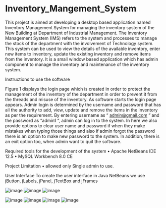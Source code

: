 # Inventory_Mangement_System



This project is aimed at developing a desktop based application named Inventory Management 
System for managing the inventory system of the New Building at Department of Industrial 
Management. The Inventory Management System (IMS) refers to the system and processes to 
manage the stock of the department with the involvement of Technology system. This system 
can be used to view the details of the available inventory, enter new items to inventory, update 
the existing inventory and remove items from the inventory. It is a small window based 
application which has admin component to manage the inventory and maintenance of the 
inventory system. 


Instructions to use the software

Figure 1 displays the login page which is created in order to protect the management of the 
inventory of the department in order to prevent it from the threads and misuse of the inventory. 
As software starts the login page appears. Admin login is determined by the username and 
password that has all the authority to add, view, update and remove the items in the inventory 
as per the requirement. By entering username as “ admin@gmail.com “ and the password as 
“admin1 “, admin can log in to the system. In here we also provide options to clear user name 
and password if when they make mistakes when typing those things and also if admin forgot the 
password there is an option to make new password to the system. In addition, there is an exit 
option too, when admin want to quit the software.


Required tools for the development of the system
• Apache NetBeans IDE 12.5
• MySQL Workbench 8.0 CE

Project Limitation
• allowed only Single admin to use.

User Interface
To create the user interface in Java NetBeans we use jButton, jLabels, jPanel, jTextBox and 
jFrames

![image](https://user-images.githubusercontent.com/95086766/226364046-d672fd8c-4927-4533-a27b-6a6786612f91.png)
![image](https://user-images.githubusercontent.com/95086766/226364230-01972a28-a9f2-4e5c-8497-5410fb82e168.png)
![image](https://user-images.githubusercontent.com/95086766/226364301-7bed2611-3e69-4774-8036-ad0daf6dc944.png)

![image](https://user-images.githubusercontent.com/95086766/226364367-1282e9ca-e2e8-4ab0-8d27-aa971c79b7ce.png)
![image](https://user-images.githubusercontent.com/95086766/226364454-6f6c9d78-f135-4530-926c-4652ee9321a4.png)
![image](https://user-images.githubusercontent.com/95086766/226364517-244f27fe-7cb8-4cb1-b531-d2096ced4f6f.png)
![image](https://user-images.githubusercontent.com/95086766/226364601-e6311efd-8d3e-4ef0-a5b1-8d2b87bf740f.png)



